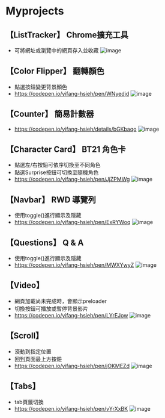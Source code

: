 # Myprojects

## 【ListTracker】 Chrome擴充工具
* 可將網址或瀏覽中的網頁存入並收藏
![image](https://i.imgur.com/zpRTxOg.png)

## 【Color Flipper】 翻轉顏色
* 點選按鈕變更背景顏色
* https://codepen.io/yifang-hsieh/pen/WNyedjd
![image](https://imgur.com/2FX64MQ.png)

## 【Counter】 簡易計數器
* https://codepen.io/yifang-hsieh/details/bGKbaqo
![image](https://imgur.com/OP6wpdN.png)

## 【Character Card】 BT21 角色卡
* 點選左/右按鈕可依序切換至不同角色
* 點選Surprise按鈕可切換至隨機角色
* https://codepen.io/yifang-hsieh/pen/JjZPMWg
![image](https://imgur.com/ZBl9aYX.png)

## 【Navbar】 RWD 導覽列
* 使用toggle()進行顯示及隱藏
* https://codepen.io/yifang-hsieh/pen/ExRYWoq
![image](https://imgur.com/ve3sItX.png)

## 【Questions】 Q & A
* 使用toggle()進行顯示及隱藏
* https://codepen.io/yifang-hsieh/pen/MWXYwyZ
![image](https://imgur.com/nbO4nxi.png)

## 【Video】
* 網頁加載尚未完成時，會顯示preloader
* 切換按鈕可播放或暫停背景影片
* https://codepen.io/yifang-hsieh/pen/LYrEJow
![image](https://imgur.com/mTt8vAi.png)

## 【Scroll】
* 滾動到指定位置
* 回到頁面最上方按鈕
* https://codepen.io/yifang-hsieh/pen/jOKMEZd
![image](https://imgur.com/cegP4vN.png)

## 【Tabs】
* tab頁籤切換
* https://codepen.io/yifang-hsieh/pen/vYrXxBK
![image](https://imgur.com/g6cIdPe.png)

